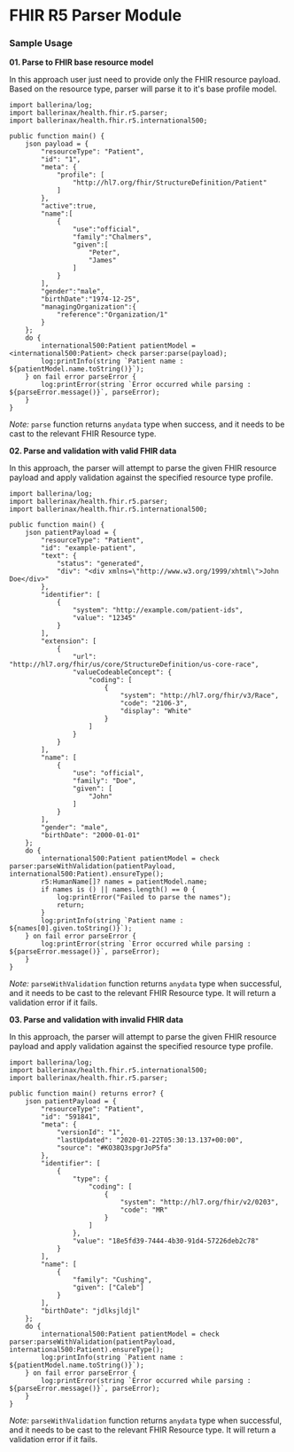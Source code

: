 # FHIR R5 Parser Module

### Sample Usage

**01. Parse to FHIR base resource model**

In this approach user just need to provide only the FHIR resource payload. Based on the resource type, parser will parse
it to it's base profile model.

```ballerina
import ballerina/log;
import ballerinax/health.fhir.r5.parser;
import ballerinax/health.fhir.r5.international500;

public function main() {
    json payload = {
        "resourceType": "Patient",
        "id": "1",
        "meta": {
            "profile": [
                "http://hl7.org/fhir/StructureDefinition/Patient"
            ]
        },
        "active":true,
        "name":[
            {
                "use":"official",
                "family":"Chalmers",
                "given":[
                    "Peter",
                    "James"
                ]
            }
        ],
        "gender":"male",
        "birthDate":"1974-12-25",
        "managingOrganization":{
            "reference":"Organization/1"
        }
    };
    do {
        international500:Patient patientModel = <international500:Patient> check parser:parse(payload);
        log:printInfo(string `Patient name : ${patientModel.name.toString()}`);
    } on fail error parseError {
    	log:printError(string `Error occurred while parsing : ${parseError.message()}`, parseError);
    }
}
```

*Note:* `parse` function returns `anydata` type when success, and it needs to be cast to the relevant FHIR Resource type.

**02. Parse and validation with valid FHIR data**

In this approach, the parser will attempt to parse the given FHIR resource payload and apply validation against the specified resource type profile.

```ballerina
import ballerina/log;
import ballerinax/health.fhir.r5.parser;
import ballerinax/health.fhir.r5.international500;

public function main() {
    json patientPayload = {
        "resourceType": "Patient",
        "id": "example-patient",
        "text": {
            "status": "generated",
            "div": "<div xmlns=\"http://www.w3.org/1999/xhtml\">John Doe</div>"
        },
        "identifier": [
            {
                "system": "http://example.com/patient-ids",
                "value": "12345"
            }
        ],
        "extension": [
            {
                "url": "http://hl7.org/fhir/us/core/StructureDefinition/us-core-race",
                "valueCodeableConcept": {
                    "coding": [
                        {
                            "system": "http://hl7.org/fhir/v3/Race",
                            "code": "2106-3",
                            "display": "White"
                        }
                    ]
                }
            }
        ],
        "name": [
            {
                "use": "official",
                "family": "Doe",
                "given": [
                    "John"
                ]
            }
        ],
        "gender": "male",
        "birthDate": "2000-01-01"
    };
    do {
        international500:Patient patientModel = check parser:parseWithValidation(patientPayload, international500:Patient).ensureType();
        r5:HumanName[]? names = patientModel.name;
        if names is () || names.length() == 0 {
            log:printError("Failed to parse the names");
            return;
        }
        log:printInfo(string `Patient name : ${names[0].given.toString()}`);
    } on fail error parseError {
        log:printError(string `Error occurred while parsing : ${parseError.message()}`, parseError);
    }
}
```

*Note:* `parseWithValidation` function returns `anydata` type when successful, and it needs to be cast to the relevant FHIR Resource type. It will return a validation error if it fails.

**03. Parse and validation with invalid FHIR data**

In this approach, the parser will attempt to parse the given FHIR resource payload and apply validation against the specified resource type profile.

```ballerina
import ballerina/log;
import ballerinax/health.fhir.r5.international500;
import ballerinax/health.fhir.r5.parser;

public function main() returns error? {
    json patientPayload = {
        "resourceType": "Patient",
        "id": "591841",
        "meta": {
            "versionId": "1",
            "lastUpdated": "2020-01-22T05:30:13.137+00:00",
            "source": "#KO38Q3spgrJoP5fa"
        },
        "identifier": [
            {
                "type": {
                    "coding": [
                        {
                            "system": "http://hl7.org/fhir/v2/0203",
                            "code": "MR"
                        }
                    ]
                },
                "value": "18e5fd39-7444-4b30-91d4-57226deb2c78"
            }
        ],
        "name": [
            {
                "family": "Cushing",
                "given": ["Caleb"]
            }
        ],
        "birthDate": "jdlksjldjl"
    };
    do {
        international500:Patient patientModel = check parser:parseWithValidation(patientPayload, international500:Patient).ensureType();
        log:printInfo(string `Patient name : ${patientModel.name.toString()}`);
    } on fail error parseError {
        log:printError(string `Error occurred while parsing : ${parseError.message()}`, parseError);
    }
}
```

*Note:* `parseWithValidation` function returns `anydata` type when successful, and it needs to be cast to the relevant FHIR Resource type. It will return a validation error if it fails.
